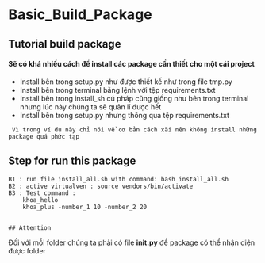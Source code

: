 # Basic_Build_Package
## Tutorial build package


#### Sẽ có khá nhiều cách để install các package cần thiết cho một cái project 
+ Install bên trong setup.py như được thiết kế như trong file tmp.py
+ Install bên trong terminal bằng lệnh với tệp requirements.txt
+ Install bên trong install_sh cú pháp cũng giống như bên trong terminal nhưng lúc này chúng ta sẽ quản lí được hết
+ Install bên trong setup.py nhưng thông qua tệp requirements.txt

```
 Vì trong ví dụ này chỉ nói về cơ bản cách xài nên không install những package quá phức tạp
```

## Step for run this package

```
B1 : run file install_all.sh with command: bash install_all.sh
B2 : active virtualven : source vendors/bin/activate
B3 : Test command :     
    khoa_hello 
    khoa_plus -number_1 10 -number_2 20
    

## Attention
```
Đối với mỗi folder chúng ta phải có file __init.py__ để package có thể nhận diện được folder 
```
